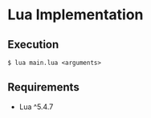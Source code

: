 # Lua Implementation

## Execution

```
$ lua main.lua <arguments>
```

## Requirements

- Lua ^5.4.7
